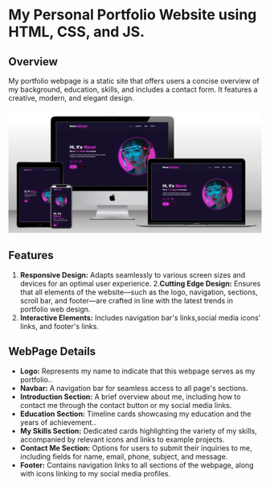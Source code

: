 # My Personal Portfolio Website using HTML, CSS, and JS.

## Overview

My portfolio webpage is a static site that offers users a concise overview of my background, education, skills, and includes a contact form. It features a creative, modern, and elegant design.

![Screenshot of the websites homepage on different devices](assets/images/responsive.png)

## Features

1. **Responsive Design:** Adapts seamlessly to various screen sizes and devices for an optimal user experience.
2.**Cutting Edge Design:** Ensures that all elements of the website—such as the logo, navigation, sections, scroll bar, and footer—are crafted in line with the latest trends in portfolio web design.
3. **Interactive Elements:** Includes navigation bar's links,social media icons' links, and footer's links.

## WebPage Details
- **Logo:** Represents my name to indicate that this webpage serves as my portfolio.. 
- **Navbar:** A navigation bar for seamless access to all page's sections.
- **Introduction Section:** A brief overview about me, including how to contact me through the contact button or my social media links.
- **Education Section:** Timeline cards showcasing my education and the years of achievement..
- **My Skills Section:** Dedicated cards highlighting the variety of my skills, accompanied by relevant icons and links to example projects.
- **Contact Me Section:** Options for users to submit their inquiries to me, including fields for name, email, phone, subject, and message.
- **Footer:** Contains navigation links to all sections of the webpage, along with icons linking to my social media profiles.

 
